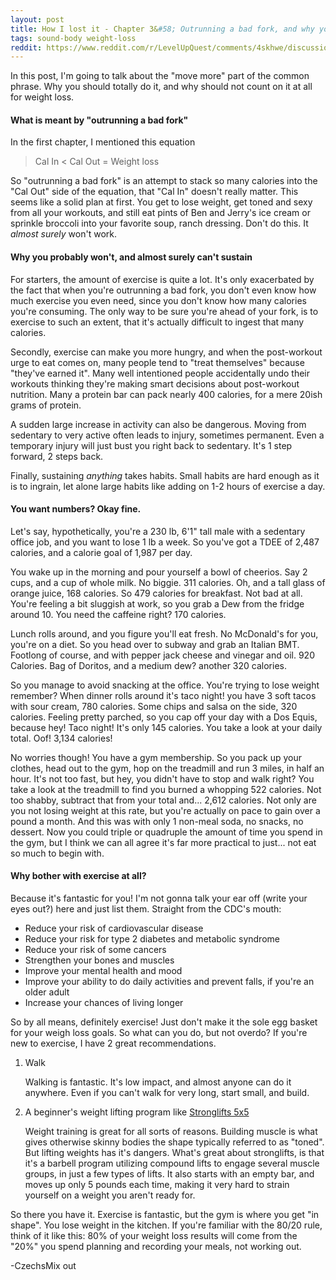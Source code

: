 ```yaml
---
layout: post
title: How I lost it - Chapter 3&#58; Outrunning a bad fork, and why you can't.
tags: sound-body weight-loss
reddit: https://www.reddit.com/r/LevelUpQuest/comments/4skhwe/discussion_thread_how_i_lost_it_chapter_3/
---
```


In this post, I'm going to talk about the "move more" part of the common phrase. Why you should totally do it, and why should not count on it at all for weight loss.

#### What is meant by "outrunning a bad fork"

In the first chapter, I mentioned this equation

>Cal In < Cal Out = Weight loss

So "outrunning a bad fork" is an attempt to stack so many calories into the "Cal Out" side of the equation, that "Cal In" doesn't really matter. This seems like a solid plan at first. You get to lose weight, get toned and sexy from all your workouts, and still eat pints of Ben and Jerry's ice cream or sprinkle broccoli into your favorite soup, ranch dressing. Don't do this. It *almost surely* won't work.

#### Why you probably won't, and almost surely can't sustain

For starters, the amount of exercise is quite a lot. It's only exacerbated by the fact that when you're outrunning a bad fork, you don't even know how much exercise you even need, since you don't know how many calories you're consuming. The only way to be sure you're ahead of your fork, is to exercise to such an extent, that it's actually difficult to ingest that many calories.

Secondly, exercise can make you more hungry, and when the post-workout urge to eat comes on, many people tend to "treat themselves" because "they've earned it". Many well intentioned people accidentally undo their workouts thinking they're making smart decisions about post-workout nutrition. Many a protein bar can pack nearly 400 calories, for a mere 20ish grams of protein.

A sudden large increase in activity can also be dangerous. Moving from sedentary to very active often leads to injury, sometimes permanent. Even a temporary injury will just bust you right back to sedentary. It's 1 step forward, 2 steps back.

Finally, sustaining *anything* takes habits. Small habits are hard enough as it is to ingrain, let alone large habits like adding on 1-2 hours of exercise a day.

#### You want numbers? Okay fine.

Let's say, hypothetically, you're a 230 lb, 6'1" tall male with a sedentary office job, and you want to lose 1 lb a week. So you've got a TDEE of 2,487 calories, and a calorie goal of 1,987 per day.

You wake up in the morning and pour yourself a bowl of cheerios. Say 2 cups, and a cup of whole milk. No biggie. 311 calories. Oh, and a tall glass of orange juice, 168 calories. So 479 calories for breakfast. Not bad at all. You're feeling a bit sluggish at work, so you grab a Dew from the fridge around 10. You need the caffeine right? 170 calories.

Lunch rolls around, and you figure you'll eat fresh. No McDonald's for you, you're on a diet. So you head over to subway and grab an Italian BMT. Footlong of course, and with pepper jack cheese and vinegar and oil. 920 Calories. Bag of Doritos, and a medium dew? another 320 calories.

So you manage to avoid snacking at the office. You're trying to lose weight remember? When dinner rolls around it's taco night! you have 3 soft tacos with sour cream, 780 calories. Some chips and salsa on the side, 320 calories. Feeling pretty parched, so you cap off your day with a Dos Equis, because hey! Taco night! It's only 145 calories. You take a look at your daily total. Oof! 3,134 calories!

No worries though! You have a gym membership. So you pack up your clothes, head out to the gym, hop on the treadmill and run 3 miles, in half an hour. It's not too fast, but hey, you didn't have to stop and walk right? You take a look at the treadmill to find you burned a whopping 522 calories. Not too shabby, subtract that from your total and... 2,612 calories. Not only are you not losing weight at this rate, but you're actually on pace to gain over a pound a month. And this was with only 1 non-meal soda, no snacks, no dessert. Now you could triple or quadruple the amount of time you spend in the gym, but I think we can all agree it's far more practical to just... not eat so much to begin with.

#### Why bother with exercise at all?

Because it's fantastic for you! I'm not gonna talk your ear off (write your eyes out?) here and just list them. Straight from the CDC's mouth:

- Reduce your risk of cardiovascular disease
- Reduce your risk for type 2 diabetes and metabolic syndrome
- Reduce your risk of some cancers
- Strengthen your bones and muscles
- Improve your mental health and mood
- Improve your ability to do daily activities and prevent falls, if you're an older adult
- Increase your chances of living longer

So by all means, definitely exercise! Just don't make it the sole egg basket for your weigh loss goals. So what can you do, but not overdo? If you're new to exercise, I have 2 great recommendations.

1. Walk

   Walking is fantastic. It's low impact, and almost anyone can do it anywhere. Even if you can't walk for very long, start small, and build.

2. A beginner's weight lifting program like [Stronglifts 5x5](http://stronglifts.com/5x5/)

   Weight training is great for all sorts of reasons. Building muscle is what gives otherwise skinny bodies the shape typically referred to as "toned". But lifting weights has it's dangers. What's great about stronglifts, is that it's a barbell program utilizing compound lifts to engage several muscle groups, in just a few types of lifts. It also starts with an empty bar, and moves up only 5 pounds each time, making it very hard to strain yourself on a weight you aren't ready for.

So there you have it. Exercise is fantastic, but the gym is where you get "in shape". You lose weight in the kitchen. If you're familiar with the 80/20 rule, think of it like this: 80% of your weight loss results will come from the "20%" you spend planning and recording your meals, not working out.

-CzechsMix out
